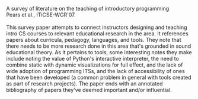 A survey of literature on the teaching of introductory programming<br>
Pears et al., ITiCSE-WGR'07.<br>
<br>
This survey paper attempts to connect instructors designing and teaching intro CS courses to relevant educational research in the area.  It references papers about curricula, pedagogy, languages, and tools.  They note that there needs to be more research done in this area that's grounded in sound educational theory.  As it pertains to tools, some interesting notes they make include noting the value of Python's interactive interpreter, the need to combine static with dynamic visualizations for full effect, and the lack of wide adoption of programming ITSs, and the lack of accessibility of ones that have been developed (a common problem in general with tools created as part of research projects).  The paper ends with an annotated bibliography of papers they've deemed important and/or influential.